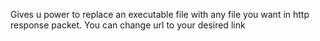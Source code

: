 Gives u power to replace an executable file with any file you want in http response packet. 
You can change url to your desired link
